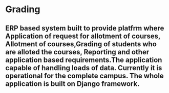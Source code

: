 Grading
===============
ERP based system built to provide platfrm where Application of request for allotment of courses, Allotment of courses,Grading of students who are alloted the courses, Reporting and other application based requirements.The application capable of handling loads of data. Currently it is operational for the complete campus. The whole application is built on Django framework.
---------------------------------------------------------------------
